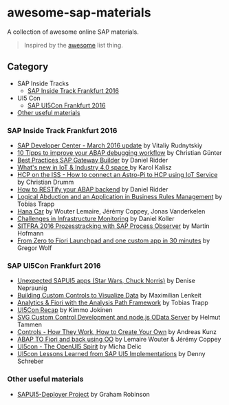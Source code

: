 # awesome-sap-materials

A collection of awesome online SAP materials.

> Inspired by the [awesome](https://github.com/bayandin/awesome-awesomeness) list thing.

## Category
- SAP Inside Tracks
  - [SAP Inside Track Frankfurt 2016](#sap-inside-track-frankfurt-2016)
- UI5 Con
  - [SAP UI5Con Frankfurt 2016](#sap-ui5con-frankfurt-2016)
- [Other useful materials](#other-useful-materials)

### SAP Inside Track Frankfurt 2016
- [SAP Developer Center - March 2016 update](http://www.slideshare.net/VitaliyRudnytskiy/sap-developer-center) by Vitaliy Rudnytskiy
- [10 Tipps to improve your ABAP debugging workflow](https://github.com/christianguenter2/sitFRA_2016) by Christian Günter
- [Best Practices SAP Gateway Builder](http://de.slideshare.net/DanielRidder1/daniel-ridder-best-practices-sap-gateway-builder) by Daniel Ridder
- [What's new in IoT & Industry 4.0 space ](http://www.slideshare.net/KarolKalisz/sitfra-2016-whats-new-in-iot-industry-40-space) by Karol Kalisz
- [HCP on the ISS - How to connect an Astro-Pi to HCP using IoT Service ](http://ceedee666.github.io/sitfra_2016/) by Christian Drumm
- [How to RESTify your ABAP backend](http://de.slideshare.net/DanielRidder1/how-to-restify-your-existing-abap-backend) by Daniel Ridder
- [Logical Abduction and an Application in Business Rules Management](http://de.slideshare.net/ttrapp/logical-abduction-and-an-application-on-business-rules-management) by Tobias Trapp
- [Hana Car](https://prezi.com/l9k9aufq3c8s/hana-car/) by Wouter Lemaire, Jérémy Coppey, Jonas Vanderkelen
- [Challenges in Infrastructure Monitoring](http://de.slideshare.net/dakoller/five-pillars-of-infrastructure-monitoring) by Daniel Koller
- [SITFRA 2016 Prozesstracking with SAP Process Observer](http://de.slideshare.net/MartinHofmann99/sitfra-2016-prozesstracking-with-sap-process-observer) by Martin Hofmann
- [From Zero to Fiori Launchpad and one custom app in 30 minutes](https://docs.google.com/document/d/1MAEFOaCJK-qlJYGEoSBIlVxx0LQr56U3I2Ubq5e6VjU/edit#heading=h.a56p1kh4ffen) by Gregor Wolf

### SAP UI5Con Frankfurt 2016
- [Unexpected SAPUI5 apps (Star Wars, Chuck Norris)](https://ui5con2016slides-d062712trial.dispatcher.hanatrial.ondemand.com/slides/index.html#/) by Denise Nepraunig
- [Building Custom Controls to Visualize Data](http://www.slideshare.net/MaximilianLenkeit/building-custom-controls-to-visualize-data-ui5con-2016-frankfurt) by Maximilian Lenkeit
- [Analytics & Fiori with the Analysis Path Framework](http://de.slideshare.net/ttrapp/analytics-fiori-with-the-analysis-path-framework) by
Tobias Trapp
- [UI5Con Recap](http://scn.sap.com/community/developer-center/front-end/blog/2016/03/13/my-ui5con-recap) by Kimmo Jokinen
- [SVG Custom Control Development and node.js OData Server](https://prezi.com/xqbz93q6zsv9/ui5con/?utm_campaign=share&utm_medium=copy) by Helmut Tammen
- [Controls - How They Work, How to Create Your Own](http://de.slideshare.net/andreaskunz/ui5-controls-ui5con-2016) by Andreas Kunz
- [ABAP TO Fiori and back using OO](http://prezi.com/mfahxi_cen_z/) by Lemaire Wouter & Jérémy Coppey
- [UI5con - The OpenUI5 Spirit](http://de.slideshare.net/michadelic/ui5con-the-openui5-spirit) by Micha Delic
- [UI5con Lessons Learned from SAP UI5 Implementations](http://de.slideshare.net/DennySchreber/ui5con-lessons-learned-from-sap-ui5-implementations) by Denny Schreber  

### Other useful materials
- [SAPUI5-Deployer Project](http://scn.sap.com/community/ui-technology/blog/2015/05/24/sapui5-deployer-project) by Graham Robinson
